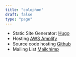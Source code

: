 ```yaml
---
title: "colophon"
draft: false
type: "page"
---
```


- Static Site Generator: [Hugo](gohugo.io)
- Hosting [AWS Amplify]()
- Source code hosting [Github](https://github.com)
- Mailing List [Mailchimp](https://mailchimp.com)
